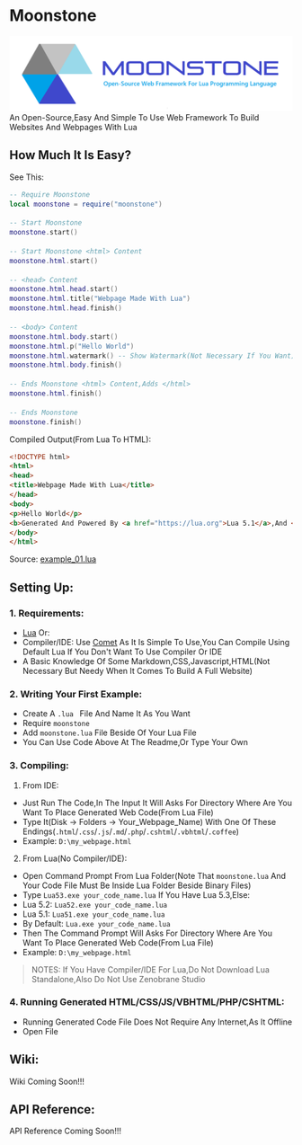 # Moonstone
<img src="https://github.com/Rabios/Moonstone/blob/master/Moonstone.png"><br>
An Open-Source,Easy And Simple To Use Web Framework To Build Websites And Webpages With Lua
## How Much It Is Easy?
See This:
```lua
-- Require Moonstone
local moonstone = require("moonstone")

-- Start Moonstone 
moonstone.start() 

-- Start Moonstone <html> Content
moonstone.html.start()

-- <head> Content
moonstone.html.head.start()
moonstone.html.title("Webpage Made With Lua")
moonstone.html.head.finish()

-- <body> Content
moonstone.html.body.start()
moonstone.html.p("Hello World")
moonstone.html.watermark() -- Show Watermark(Not Necessary If You Want)
moonstone.html.body.finish()

-- Ends Moonstone <html> Content,Adds </html>
moonstone.html.finish()

-- Ends Moonstone
moonstone.finish()
```
Compiled Output(From Lua To HTML):
```html
<!DOCTYPE html>
<html>
<head>
<title>Webpage Made With Lua</title>
</head>
<body>
<p>Hello World</p>
<b>Generated And Powered By <a href="https://lua.org">Lua 5.1</a>,And <a href="https://github.com/Rabios/Moonstone">Moonstone</a> Framework</b>
</body>
</html>
```
Source: [example_01.lua](https://github.com/Rabios/Moonstone/blob/master/example_01.lua)
## Setting Up:
### 1. Requirements:
- [Lua](https://lua.org)
Or:
- Compiler/IDE: Use [Comet](http://hamady.org/comet.html) As It Is Simple To Use,You Can Compile Using Default Lua If You Don't Want To Use Compiler Or IDE
- A Basic Knowledge Of Some Markdown,CSS,Javascript,HTML(Not Necessary But Needy When It Comes To Build A Full Website)
### 2. Writing Your First Example:
- Create A `.lua ` File And Name It As You Want
- Require `moonstone`
- Add `moonstone.lua` File Beside Of Your Lua File
- You Can Use Code Above At The Readme,Or Type Your Own
### 3. Compiling:
1. From IDE:
- Just Run The Code,In The Input It Will Asks For Directory Where Are You Want To Place Generated Web Code(From Lua File)
- Type It(Disk -> Folders -> Your_Webpage_Name) With One Of These Endings(`.html`/`.css`/`.js`/`.md`/`.php`/`.cshtml`/`.vbhtml`/`.coffee`)
- Example: `D:\my_webpage.html`
2. From Lua(No Compiler/IDE): 
- Open Command Prompt From Lua Folder(Note That `moonstone.lua` And Your Code File Must Be Inside Lua Folder Beside Binary Files)
- Type `Lua53.exe your_code_name.lua` If You Have Lua 5.3,Else:
- Lua 5.2: `Lua52.exe your_code_name.lua`
- Lua 5.1: `Lua51.exe your_code_name.lua`
- By Default: `Lua.exe your_code_name.lua`
- Then The Command Prompt Will Asks For Directory Where Are You Want To Place Generated Web Code(From Lua File)
- Example: `D:\my_webpage.html`
> NOTES: If You Have Compiler/IDE For Lua,Do Not Download Lua Standalone,Also Do Not Use Zenobrane Studio
### 4. Running Generated HTML/CSS/JS/VBHTML/PHP/CSHTML:
- Running Generated Code File Does Not Require Any Internet,As It Offline
- Open File
## Wiki:
Wiki Coming Soon!!!
## API Reference:
API Reference Coming Soon!!!
